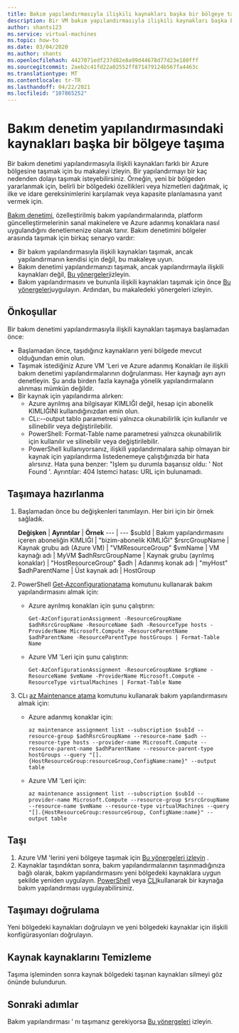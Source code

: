 ```yaml
---
title: Bakım yapılandırmasıyla ilişkili kaynakları başka bir bölgeye taşıma
description: Bir VM bakım yapılandırmasıyla ilişkili kaynakları başka bir Azure bölgesine taşımayı öğrenin
author: shants123
ms.service: virtual-machines
ms.topic: how-to
ms.date: 03/04/2020
ms.author: shants
ms.openlocfilehash: 4427071edf237d82e8a99d44678d77d23e180fff
ms.sourcegitcommit: 2aeb2c41fd22a02552ff871479124b567fa4463c
ms.translationtype: MT
ms.contentlocale: tr-TR
ms.lasthandoff: 04/22/2021
ms.locfileid: "107865252"
---
```

# <a name="move-resources-in-a-maintenance-control-configuration-to-another-region"></a>Bakım denetim yapılandırmasındaki kaynakları başka bir bölgeye taşıma

Bir bakım denetimi yapılandırmasıyla ilişkili kaynakları farklı bir Azure bölgesine taşımak için bu makaleyi izleyin. Bir yapılandırmayı bir kaç nedenden dolayı taşımak isteyebilirsiniz. Örneğin, yeni bir bölgeden yararlanmak için, belirli bir bölgedeki özellikleri veya hizmetleri dağıtmak, iç ilke ve idare gereksinimlerini karşılamak veya kapasite planlamasına yanıt vermek için.

[Bakım denetimi](maintenance-control.md), özelleştirilmiş bakım yapılandırmalarında, platform güncelleştirmelerinin sanal makinelere ve Azure adanmış konaklara nasıl uygulandığını denetlemenize olanak tanır. Bakım denetimini bölgeler arasında taşımak için birkaç senaryo vardır:

- Bir bakım yapılandırmasıyla ilişkili kaynakları taşımak, ancak yapılandırmanın kendisi için değil, bu makaleye uyun.
- Bakım denetimi yapılandırmanızı taşımak, ancak yapılandırmayla ilişkili kaynakları değil, [Bu yönergeleri](move-region-maintenance-configuration.md)izleyin.
- Bakım yapılandırmasını ve bununla ilişkili kaynakları taşımak için önce [Bu yönergeleri](move-region-maintenance-configuration.md)uygulayın. Ardından, bu makaledeki yönergeleri izleyin.

## <a name="prerequisites"></a>Önkoşullar

Bir bakım denetimi yapılandırmasıyla ilişkili kaynakları taşımaya başlamadan önce:

- Başlamadan önce, taşıdığınız kaynakların yeni bölgede mevcut olduğundan emin olun.
- Taşımak istediğiniz Azure VM 'Leri ve Azure adanmış Konakları ile ilişkili bakım denetimi yapılandırmalarının doğrulanması. Her kaynağı ayrı ayrı denetleyin. Şu anda birden fazla kaynağa yönelik yapılandırmaların alınması mümkün değildir.
- Bir kaynak için yapılandırma alırken:
    - Azure ayrılmış ana bilgisayar KIMLIĞI değil, hesap için abonelik KIMLIĞINI kullandığınızdan emin olun.
    - CLı:--output tablo parametresi yalnızca okunabilirlik için kullanılır ve silinebilir veya değiştirilebilir.
    - PowerShell: Format-Table name parametresi yalnızca okunabilirlik için kullanılır ve silinebilir veya değiştirilebilir.
    - PowerShell kullanıyorsanız, ilişkili yapılandırmalara sahip olmayan bir kaynak için yapılandırma listedenemeye çalıştığınızda bir hata alırsınız. Hata şuna benzer: "Işlem şu durumla başarısız oldu: ' Not Found '. Ayrıntılar: 404 Istemci hatası: URL için bulunamadı.

    
## <a name="prepare-to-move"></a>Taşımaya hazırlanma

1. Başlamadan önce bu değişkenleri tanımlayın. Her biri için bir örnek sağladık.

    **Değişken** | **Ayrıntılar** | **Örnek**
    --- | ---
    $subId | Bakım yapılandırmasını içeren aboneliğin KIMLIĞI | "bizim-abonelik KIMLIĞI"
    $rsrcGroupName | Kaynak grubu adı (Azure VM) | "VMResourceGroup"
    $vmName | VM kaynağı adı |  MyVM
    $adhRsrcGroupName |  Kaynak grubu (ayrılmış konaklar) | "HostResourceGroup"
    $adh | Adanmış konak adı | "myHost"
    $adhParentName | Üst kaynak adı | HostGroup
    
2. PowerShell [Get-Azconfigurationatama](/powershell/module/az.maintenance/get-azconfigurationassignment) komutunu kullanarak bakım yapılandırmasını almak için:

    - Azure ayrılmış konakları için şunu çalıştırın:
        ```
        Get-AzConfigurationAssignment -ResourceGroupName $adhRsrcGroupName -ResourceName $adh -ResourceType hosts -ProviderName Microsoft.Compute -ResourceParentName $adhParentName -ResourceParentType hostGroups | Format-Table Name
        ```

    - Azure VM 'Leri için şunu çalıştırın:

        ```
        Get-AzConfigurationAssignment -ResourceGroupName $rgName -ResourceName $vmName -ProviderName Microsoft.Compute -ResourceType virtualMachines | Format-Table Name
        ```
3. CLı [az Maintenance atama](/cli/azure/maintenance/assignment) komutunu kullanarak bakım yapılandırmasını almak için:

    - Azure adanmış konaklar için:

        ```
        az maintenance assignment list --subscription $subId --resource-group $adhRsrcGroupName --resource-name $adh --resource-type hosts --provider-name Microsoft.Compute --resource-parent-name $adhParentName --resource-parent-type hostGroups --query "[].{HostResourceGroup:resourceGroup,ConfigName:name}" --output table
        ```

    - Azure VM 'Leri için:

        ```
        az maintenance assignment list --subscription $subId --provider-name Microsoft.Compute --resource-group $rsrcGroupName --resource-name $vmName --resource-type virtualMachines --query "[].{HostResourceGroup:resourceGroup, ConfigName:name}" --output table
        ```


## <a name="move"></a>Taşı 

1. Azure VM 'lerini yeni bölgeye taşımak için [Bu yönergeleri izleyin](../site-recovery/azure-to-azure-tutorial-migrate.md?toc=/azure/virtual-machines/windows/toc.json&bc=/azure/virtual-machines/windows/breadcrumb/toc.json) .
2. Kaynaklar taşındıktan sonra, bakım yapılandırmalarının taşınmadığınıza bağlı olarak, bakım yapılandırmasını yeni bölgedeki kaynaklara uygun şekilde yeniden uygulayın. [PowerShell](../virtual-machines/maintenance-control-powershell.md) veya [CLI](../virtual-machines/maintenance-control-cli.md)kullanarak bir kaynağa bakım yapılandırması uygulayabilirsiniz.


## <a name="verify-the-move"></a>Taşımayı doğrulama

Yeni bölgedeki kaynakları doğrulayın ve yeni bölgedeki kaynaklar için ilişkili konfigürasyonları doğrulayın. 

## <a name="clean-up-source-resources"></a>Kaynak kaynaklarını Temizleme

Taşıma işleminden sonra kaynak bölgedeki taşınan kaynakları silmeyi göz önünde bulundurun.


## <a name="next-steps"></a>Sonraki adımlar

Bakım yapılandırması ' nı taşımanız gerekiyorsa [Bu yönergeleri](move-region-maintenance-configuration.md) izleyin. 

